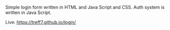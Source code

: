 Simple login form written in HTML and Java Script and CSS.
Auth system is written in Java Script.

Live: https://treff7.github.io/login/
